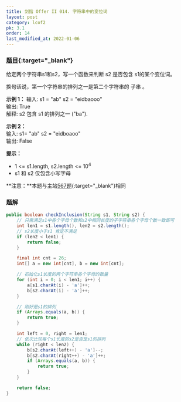 ```yaml
---
title: 剑指 Offer II 014. 字符串中的变位词
layout: post
category: lcof2
pk: 3.1
order: 14
last_modified_at: 2022-01-06
---
```


### [题目](https://leetcode.cn/problems/MPnaiL/){:target="_blank"}

给定两个字符串s1和s2，写一个函数来判断 s2 是否包含 s1的某个变位词。

换句话说，第一个字符串的排列之一是第二个字符串的 子串 。

**示例 1：**
输入: s1 = "ab" s2 = "eidbaooo"  
输出: True  
解释: s2 包含 s1 的排列之一 ("ba").

**示例 2：**  
输入: s1= "ab" s2 = "eidboaoo"  
输出: False

**提示：**
- 1 <= s1.length, s2.length <= 10<sup>4</sup>
- s1 和 s2 仅包含小写字母

**注意：**本题与主站[567题](https://leetcode.cn/problems/permutation-in-string/){:target="_blank"}相同

### 题解

```java
public boolean checkInclusion(String s1, String s2) {
    // 只需满足s1中各个字母个数和s2中相同长度的子字符串各个字母个数一致即可
    int len1 = s1.length(), len2 = s2.length();
    // s2长度小于s1 肯定不满足
    if (len2 < len1) {
        return false;
    }

    final int cnt = 26;
    int[] a = new int[cnt], b = new int[cnt];

    // 初始化s1长度的两个字符串各个字母的数量
    for (int i = 0; i < len1; i++) {
        a[s1.charAt(i) - 'a']++;
        b[s2.charAt(i) - 'a']++;
    }

    // 刚好是s1的排列
    if (Arrays.equals(a, b)) {
        return true;
    }

    int left = 0, right = len1;
    // 依次比较每个s1长度的s2是否是s1的排列
    while (right < len2) {
        b[s2.charAt(left++) - 'a']--;
        b[s2.charAt(right++) - 'a']++;
        if (Arrays.equals(a, b)) {
            return true;
        }
    }

    return false;
}
```